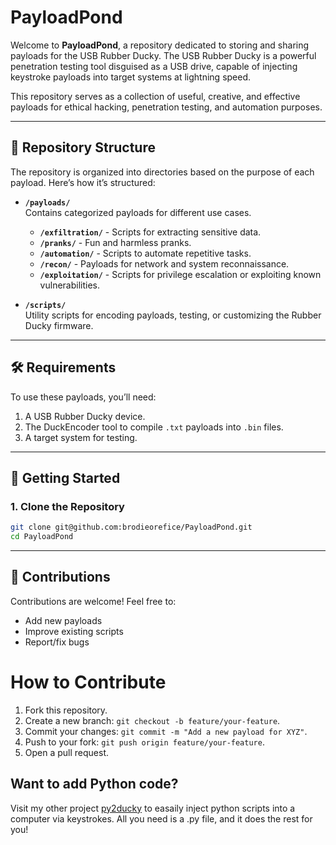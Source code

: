 # PayloadPond

Welcome to **PayloadPond**, a repository dedicated to storing and sharing payloads for the USB Rubber Ducky. The USB Rubber Ducky is a powerful penetration testing tool disguised as a USB drive, capable of injecting keystroke payloads into target systems at lightning speed.

This repository serves as a collection of useful, creative, and effective payloads for ethical hacking, penetration testing, and automation purposes.

---

## 📂 Repository Structure

The repository is organized into directories based on the purpose of each payload. Here’s how it’s structured:

- **`/payloads/`**  
  Contains categorized payloads for different use cases.
  - **`/exfiltration/`** - Scripts for extracting sensitive data.
  - **`/pranks/`** - Fun and harmless pranks.
  - **`/automation/`** - Scripts to automate repetitive tasks.
  - **`/recon/`** - Payloads for network and system reconnaissance.
  - **`/exploitation/`** - Scripts for privilege escalation or exploiting known vulnerabilities.

- **`/scripts/`**  
  Utility scripts for encoding payloads, testing, or customizing the Rubber Ducky firmware.

---

## 🛠️ Requirements

To use these payloads, you’ll need:
1. A USB Rubber Ducky device.
2. The DuckEncoder tool to compile `.txt` payloads into `.bin` files.
3. A target system for testing.

---

## 🚀 Getting Started

### 1. Clone the Repository
```bash
git clone git@github.com:brodieorefice/PayloadPond.git
cd PayloadPond
```

---

## 🤝 Contributions

Contributions are welcome! Feel free to:
- Add new payloads
- Improve existing scripts
- Report/fix bugs

# How to Contribute  
1. Fork this repository.
2. Create a new branch: `git checkout -b feature/your-feature`.
3. Commit your changes: `git commit -m "Add a new payload for XYZ"`.
4. Push to your fork: `git push origin feature/your-feature`.
5. Open a pull request.

## Want to add Python code?

Visit my other project [py2ducky](https://github.com/brodieorefice/py2ducky) to easaily inject python scripts into a computer via keystrokes. All you need is a .py file, and it does the rest for you! 
 

